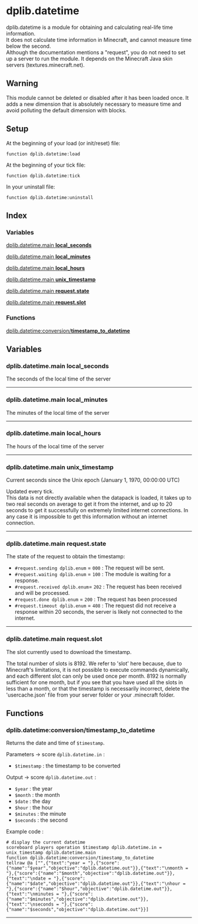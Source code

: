 # dplib.datetime
dplib.datetime is a module for obtaining and calculating real-life time information.  
It does not calculate time information in Minecraft, and cannot measure time below the second.  
Although the documentation mentions a "request", you do not need to set up a server to run the module. It depends on the Minecraft Java skin servers (textures.minecraft.net).

## Warning
This module cannot be deleted or disabled after it has been loaded once. It adds a new dimension that is absolutely necessary to measure time and avoid polluting the default dimension with blocks.

## Setup
At the beginning of your load (or init/reset) file:
```mcfunction
function dplib.datetime:load
```
At the beginning of your tick file:
```mcfunction
function dplib.datetime:tick
```
In your uninstall file:
```mcfunction
function dplib.datetime:uninstall
```

## Index
### Variables
[dplib.datetime.main **local_seconds**](#dplibdatetimemain-local_seconds)

[dplib.datetime.main **local_minutes**](#dplibdatetimemain-local_minutes)

[dplib.datetime.main **local_hours**](#dplibdatetimemain-local_hours)

[dplib.datetime.main **unix_timestamp**](#dplibdatetimemain-unix_timestamp)

[dplib.datetime.main **request.state**](#dplibdatetimemain-requeststate)

[dplib.datetime.main **request.slot**](#dplibdatetimemain-requestslot)

### Functions
[dplib.datetime:conversion/**timestamp_to_datetime**](#dplibdatetimeconversiontimestamp_to_datetime)

## Variables
### dplib.datetime.main **local_seconds**
The seconds of the local time of the server

***

### dplib.datetime.main **local_minutes**
The minutes of the local time of the server

***

### dplib.datetime.main **local_hours**
The hours of the local time of the server

***

### dplib.datetime.main **unix_timestamp**
Current seconds since the Unix epoch (January 1, 1970, 00:00:00 UTC)

Updated every tick.  
This data is not directly available when the datapack is loaded, it takes up to two real seconds on average to get it from the internet, and up to 20 seconds to get it successfully on extremely limited internet connections. In any case it is impossible to get this information without an internet connection.

***

### dplib.datetime.main **request.state**
The state of the request to obtain the timestamp:
- `#request.sending dplib.enum` = `000` : The request will be sent.
- `#request.waiting dplib.enum` = `100` : The module is waiting for a response.
- `#request.received dplib.enum`= `202` : The request has been received and will be processed.
- `#request.done dplib.enum` = `200` : The request has been processed
- `#request.timeout dplib.enum` = `408` : The request did not receive a response within 20 seconds, the server is likely not connected to the internet.

***

### dplib.datetime.main **request.slot**
The slot currently used to download the timestamp.

The total number of slots is 8192. We refer to 'slot' here because, due to Minecraft's limitations, it is not possible to execute commands dynamically, and each different slot can only be used once per month. 8192 is normally sufficient for one month, but if you see that you have used all the slots in less than a month, or that the timestamp is necessarily incorrect, delete the 'usercache.json' file from your server folder or your .minecraft folder.

## Functions
### dplib.datetime:conversion/**timestamp_to_datetime**
Returns the date and time of `$timestamp`.

Parameters -> score `dplib.datetime.in` :  
- `$timestamp` : the timestamp to be converted

Output -> score `dplib.datetime.out` :  
- `$year` : the year
- `$month` : the month
- `$date` : the day
- `$hour` : the hour
- `$minutes` : the minute
- `$seconds` : the second

Example code :  
```mcfunction
# display the current datetime
scoreboard players operation $timestamp dplib.datetime.in = unix_timestamp dplib.datetime.main
function dplib.datetime:conversion/timestamp_to_datetime
tellraw @a ["",{"text":"year = "},{"score":{"name":"$year","objective":"dplib.datetime.out"}},{"text":"\nmonth = "},{"score":{"name":"$month","objective":"dplib.datetime.out"}},{"text":"\ndate = "},{"score":{"name":"$date","objective":"dplib.datetime.out"}},{"text":"\nhour = "},{"score":{"name":"$hour","objective":"dplib.datetime.out"}},{"text":"\nminutes = "},{"score":{"name":"$minutes","objective":"dplib.datetime.out"}},{"text":"\nseconds = "},{"score":{"name":"$seconds","objective":"dplib.datetime.out"}}]
```

***